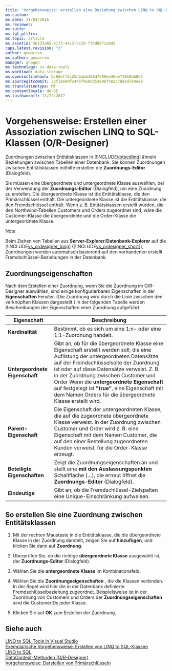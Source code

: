 ```yaml
---
title: 'Vorgehensweise: erstellen eine Beziehung zwischen LINQ to SQL-Klassen, die mit dem O/R-Designer | Microsoft Docs'
ms.custom: 
ms.date: 11/04/2016
ms.reviewer: 
ms.suite: 
ms.tgt_pltfrm: 
ms.topic: article
ms.assetid: 56133e65-81f3-44c3-bc28-ffdd0671a0d2
caps.latest.revision: "3"
author: gewarren
ms.author: gewarren
manager: ghogen
ms.technology: vs-data-tools
ms.workload: data-storage
ms.openlocfilehash: 5c86eff5c25dbabb368d7d90ed46be718b8db8e7
ms.sourcegitcommit: 32f1a690fc445f9586d53698fc82c7debd784eeb
ms.translationtype: MT
ms.contentlocale: de-DE
ms.lasthandoff: 12/22/2017
---
```

# <a name="how-to-create-an-association-between-linq-to-sql-classes-or-designer"></a>Vorgehensweise: Erstellen einer Assoziation zwischen LINQ to SQL-Klassen (O/R-Designer)
Zuordnungen zwischen Entitätsklassen in [!INCLUDE[vbtecdlinq](../data-tools/includes/vbtecdlinq_md.md)] ähneln Beziehungen zwischen Tabellen einer Datenbank. Sie können Zuordnungen zwischen Entitätsklassen mithilfe erstellen die **Zuordnungs-Editor** (Dialogfeld).  
  
Sie müssen eine übergeordnete und untergeordnete Klasse auswählen, bei der Verwendung der **Zuordnungs-Editor** (Dialogfeld), um eine Zuordnung zu erstellen. Die übergeordnete Klasse ist die Entitätsklasse, die den Primärschlüssel enthält. Die untergeordnete Klasse ist die Entitätsklasse, die den Fremdschlüssel enthält. Wenn z. B. Entitätsklassen erstellt würden, die den Northwind-Tabellen Customers und Orders zugeordnet sind, wäre die Customer-Klasse die übergeordnete und die Order-Klasse die untergeordnete Klasse.  
  
> [!NOTE]
>  Beim Ziehen von Tabellen aus **Server-Explorer**/**Datenbank-Explorer** auf die [!INCLUDE[vs_ordesigner_long](../data-tools/includes/vs_ordesigner_long_md.md)] ([!INCLUDE[vs_ordesigner_short](../data-tools/includes/vs_ordesigner_short_md.md)]), Zuordnungen werden automatisch basierend auf den vorhandenen erstellt Fremdschlüssel-Beziehungen in der Datenbank.  

## <a name="association-properties"></a>Zuordnungseigenschaften
Nach dem Erstellen einer Zuordnung, wenn Sie die Zuordnung im O/R-Designer auswählen, sind einige konfigurierbaren Eigenschaften in der **Eigenschaften** Fenster. (Die Zuordnung wird durch die Linie zwischen den verknüpften Klassen dargestellt.) In der folgenden Tabelle werden Beschreibungen der Eigenschaften einer Zuordnung aufgeführt.  
  
|Eigenschaft|Beschreibung|  
|--------------|-----------------|  
|**Kardinalität**|Bestimmt, ob es sich um eine 1:n- oder eine 1:1-Zuordnung handelt.|  
|**Untergeordnete Eigenschaft**|Gibt an, ob für die übergeordnete Klasse eine Eigenschaft erstellt werden soll, die eine Auflistung der untergeordneten Datensätze auf der Fremdschlüsselseite der Zuordnung ist oder auf diese Datensätze verweist. Z. B. in der Zuordnung zwischen Customer und Order Wenn die **untergeordnete Eigenschaft** auf festgelegt ist **"true"**, eine Eigenschaft mit dem Namen Orders für die übergeordnete Klasse erstellt wird.|  
|**Parent-Eigenschaft**|Die Eigenschaft der untergeordneten Klasse, die auf die zugeordnete übergeordnete Klasse verweist. In der Zuordnung zwischen Customer und Order wird z. B. eine Eigenschaft mit dem Namen Customer, die auf den einer Bestellung zugeordneten Kunden verweist, für die Order-Klasse erzeugt.|  
|**Beteiligte Eigenschaften**|Zeigt die Zuordnungseigenschaften an und stellt eine **mit den Auslassungspunkten** Schaltfläche (…), die erneut öffnet die **Zuordnungs-Editor** (Dialogfeld).|  
|**Eindeutige**|Gibt an, ob die Fremdschlüssel-Zielspalten eine Unique-Einschränkung aufweisen.|  
  
## <a name="to-create-an-association-between-entity-classes"></a>So erstellen Sie eine Zuordnung zwischen Entitätsklassen
  
1.  Mit der rechten Maustaste in die Entitätsklasse, die die übergeordnete Klasse in der Zuordnung darstellt, zeigen Sie auf **hinzufügen**, und klicken Sie dann auf **Zuordnung**.  
  
2.  Überprüfen Sie, ob die richtige **übergeordnete Klasse** ausgewählt ist, der **Zuordnungs-Editor** (Dialogfeld).  
  
3.  Wählen Sie die **untergeordnete Klasse** im Kombinationsfeld.  
  
4.  Wählen Sie die **Zuordnungseigenschaften** , die die Klassen verbinden. In der Regel wird hier die in der Datenbank definierte Fremdschlüsselbeziehung zugeordnet. Beispielsweise ist in der Zuordnung von Customers und Orders der **Zuordnungseigenschaften** sind die CustomerIDs jeder Klasse.  
  
5.  Klicken Sie auf **OK** zum Erstellen der Zuordnung.  
  
## <a name="see-also"></a>Siehe auch
[LINQ to SQL-Tools in Visual Studio](../data-tools/linq-to-sql-tools-in-visual-studio2.md)   
[Exemplarische Vorgehensweise: Erstellen von LINQ to SQL-Klassen](how-to-create-linq-to-sql-classes-mapped-to-tables-and-views-o-r-designer.md)   
[LINQ to SQL](/dotnet/framework/data/adonet/sql/linq/index)   
[DataContext-Methoden (O/R-Designer)](../data-tools/datacontext-methods-o-r-designer.md)   
[Vorgehensweise: Darstellen von Primärschlüsseln](/dotnet/framework/data/adonet/sql/linq/how-to-represent-primary-keys)